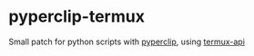 # pyperclip-termux
Small patch for python scripts with [pyperclip](https://github.com/asweigart/pyperclip), using [termux-api](https://github.com/shajul/termux-api)
